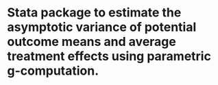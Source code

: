 # Stata package to estimate the asymptotic variance of potential outcome means and average treatment effects using parametric g-computation.
